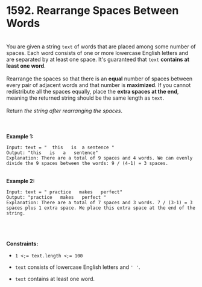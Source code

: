 # 1592. Rearrange Spaces Between Words

<br />You are given a string `text` of words that are placed among some number of spaces. Each word consists of one or more lowercase English letters and are separated by at least one space. It's guaranteed that `text` **contains at least one word**.<br />
<br />Rearrange the spaces so that there is an **equal** number of spaces between every pair of adjacent words and that number is **maximized**. If you cannot redistribute all the spaces equally, place the **extra spaces at the end**, meaning the returned string should be the same length as `text`.<br />
<br />Return <em>the string after rearranging the spaces</em>.<br />
<br /> <br />
<br />**Example 1:**<br />
```
Input: text = "  this   is  a sentence "
Output: "this   is   a   sentence"
Explanation: There are a total of 9 spaces and 4 words. We can evenly divide the 9 spaces between the words: 9 / (4-1) = 3 spaces.
```
<br />**Example 2:**<br />
```
Input: text = " practice   makes   perfect"
Output: "practice   makes   perfect "
Explanation: There are a total of 7 spaces and 3 words. 7 / (3-1) = 3 spaces plus 1 extra space. We place this extra space at the end of the string.
```
<br /> <br />
<br />**Constraints:**<br />

* `1 <;= text.length <;= 100`

* `text` consists of lowercase English letters and `' '`.

* `text` contains at least one word.